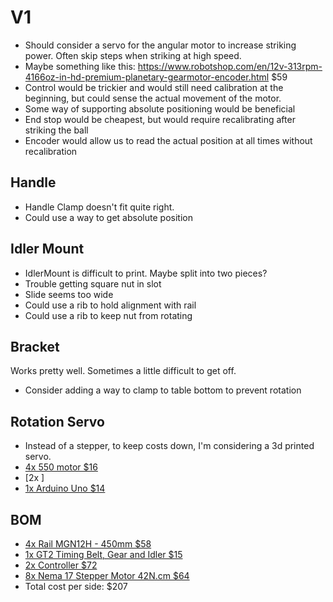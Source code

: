 # V1
* Should consider a servo for the angular motor to increase striking power.  Often skip steps when striking at high speed.
* Maybe something like this: https://www.robotshop.com/en/12v-313rpm-4166oz-in-hd-premium-planetary-gearmotor-encoder.html $59
* Control would be trickier and would still need calibration at the beginning, but could sense the actual movement of the motor.
* Some way of supporting absolute positioning would be beneficial
*  End stop would be cheapest, but would require recalibrating after striking the ball
*  Encoder would allow us to read the actual position at all times without recalibration
## Handle
* Handle Clamp doesn't fit quite right.
* Could use a way to get absolute position
## Idler Mount
* IdlerMount is difficult to print.  Maybe split into two pieces?
* Trouble getting square nut in slot
* Slide seems too wide
* Could use a rib to hold alignment with rail
* Could use a rib to keep nut from rotating
## Bracket
Works pretty well.  Sometimes a little difficult to get off.
* Consider adding a way to clamp to table bottom to prevent rotation
## Rotation Servo
* Instead of a stepper, to keep costs down, I'm considering a 3d printed servo.
* [4x 550 motor $16](https://www.amazon.com/URBEST-6000RPM-Magnetic-Motor-Smart/dp/B082Y35RC9/ref=cm_cr_arp_d_product_top?ie=UTF8)
* [2x ]
* [1x Arduino Uno $14]()
## BOM
* [4x Rail MGN12H - 450mm $58](https://www.amazon.com/gp/product/B077MFSF5F/ref=ppx_yo_dt_b_asin_title_o08_s00?ie=UTF8&psc=1)
* [1x GT2 Timing Belt, Gear and Idler $15](https://www.amazon.com/gp/product/B07Z51RKQ7/ref=ppx_yo_dt_b_asin_title_o08_s01?ie=UTF8&psc=1)
* [2x Controller $72](https://www.amazon.com/gp/product/B08HVCG1YB/ref=ppx_yo_dt_b_asin_title_o08_s01?ie=UTF8&psc=1)
* [8x Nema 17 Stepper Motor 42N.cm $64](https://www.amazon.com/gp/product/B07KW7F3P9/ref=ppx_yo_dt_b_asin_title_o08_s02?ie=UTF8&psc=1)
* Total cost per side: $207